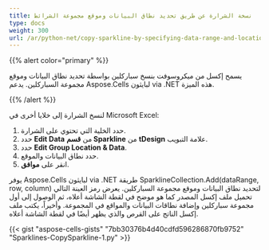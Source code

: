 ```yaml
---
title: نسخة الشرارة عن طريق تحديد نطاق البيانات وموقع مجموعة الشرائط
type: docs
weight: 300
url: /ar/python-net/copy-sparkline-by-specifying-data-range-and-location-of-sparkline-group/
---
```


{{% alert color="primary" %}}

يسمح إكسل من ميكروسوفت بنسخ سباركلين بواسطة تحديد نطاق البيانات وموقع مجموعة السباركلين. يدعم Aspose.Cells لبايثون via .NET هذه الميزة.

{{% /alert %}}

لنسخ الشرارة إلى خلايا أخرى في Microsoft Excel:

1. حدد الخلية التي تحتوي على الشرارة.
1. حدد **Edit Data** من **قسم Sparkline** من **tDesign** علامة التبويب.
1. حدد **Edit Group Location & Data**.
1. حدد نطاق البيانات والموقع.
1. انقر على **موافق**.

يوفر Aspose.Cells لبايثون via .NET طريقة SparklineCollection.Add(dataRange, row, column) لتحديد نطاق البيانات وموقع مجموعة السباركلين. يعرض رمز العينة التالي تحميل ملف إكسل المصدر كما هو موضح في لقطة الشاشة أعلاه، ثم الوصول إلى أول مجموعة سباركلين وإضافة نطاقات البيانات والمواقع في المجموعة. وأخيراً، يكتب ملف إكسل الناتج على القرص والذي يظهر أيضًا في لقطة الشاشة أعلاه.

{{< gist "aspose-cells-gists" "7bb30376b4d40cdfd596286870fb9752" "Sparklines-CopySparkline-1.py" >}}

